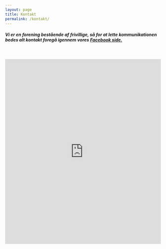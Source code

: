 ```yaml
---
layout: page
title: Kontakt
permalink: /kontakt/
---
```



<div id="omos" class="section scrollspy"><h5>Vi er en forening best&aring;ende af frivillige, s&aring; for at lette kommunikationen bedes alt kontakt foreg&aring; igennem vores&nbsp;<a target="_blank" href="https://www.facebook.com/skjerncomputerklub">Facebook side.</a></h5><p>&nbsp;</p>
<div class="row">
    <div class="col s12">
        <iframe style="width:100%;height:600px;" src="https://www.google.com/maps/embed?pb=!1m18!1m12!1m3!1d2234.387513017462!2d8.48478751608126!3d55.94265518480051!2m3!1f0!2f0!3f0!3m2!1i1024!2i768!4f13.1!3m3!1m2!1s0x464a550fb7c885e3%3A0x711e284c0cbaa3b3!2sAmagerskolen!5e0!3m2!1sda!2sdk!4v1556990995183!5m2!1sda!2sdk" width="600" height="450" frameborder="0" style="border:0" allowfullscreen></iframe>
    </div>
</div>
